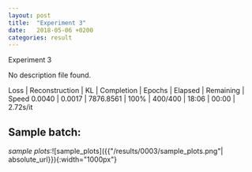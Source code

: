```yaml
---
layout: post
title:  "Experiment 3"
date:   2018-05-06 +0200
categories: result
---
```

Experiment 3

No description file found.

Loss | Reconstruction | KL | Completion | Epochs | Elapsed | Remaining | Speed
0.0040 | 0.0017 | 7876.8561 | 100% | 400/400 | 18:06 | 00:00 | 2.72s/it



## **Sample batch**:

_sample plots_:![sample_plots]({{"/results/0003/sample_plots.png"| absolute_url}}){:width="1000px"}
